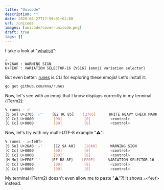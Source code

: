 ```yaml
---
title: "Unicode"
description: ""
date: 2020-04-27T17:59:01+02:00
url: /unicode
images: [unicode/cover-unicode.png]
draft: true
tags: []
---
```


I take a look at
"[whatisit](https://www.babelstone.co.uk/Unicode/whatisit.html)":

```plain
⚠️
U+26A0 : WARNING SIGN
U+FE0F : VARIATION SELECTOR-16 [VS16] {emoji variation selector}
```

But even better: [runes](https://github.com/mna/runes) is CLI for exploring
these emojis! Let's install it:

```sh
go get github.com/mna/runes
```

Now, let's see with an emoji that I know displays correctly in my terminal
(iTerm2):

```sh
% runes - ✅
[S So] U+2705 '✅'    [E2 9C 85]    [2705]      WHITE HEAVY CHECK MARK
[C Cc] U+0000         [00]          [0]         <control>
[C Cc] U+0000         [00]          [0]         <control>
```

Now, let's try with my multi-UTF-8 example "⚠️":

```sh
% runes - ⚠<fe0f>
[S So] U+26A0 '⚠'     [E2 9A A0]    [26A0]      WARNING SIGN
[C Cc] U+0000         [00]          [0]         <control>
[C Cc] U+0000         [00]          [0]         <control>
[M Mn] U+FE0F '️'     [EF B8 8F]    [FE0F]      VARIATION SELECTOR-16
[C Cc] U+0000         [00]          [0]         <control>
[C Cc] U+0000         [00]          [0]         <control>
```

My terminal (iTerm2) doesn't even allow me to paste "⚠️"?! It shows
`⚠<fe0f>` instead.



